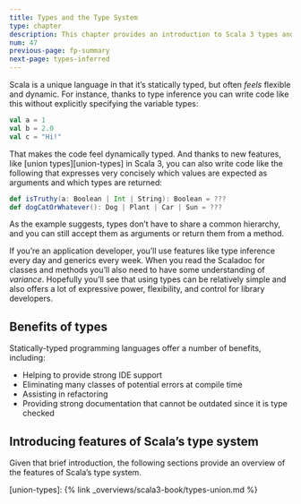 ```yaml
---
title: Types and the Type System
type: chapter
description: This chapter provides an introduction to Scala 3 types and the type system.
num: 47
previous-page: fp-summary
next-page: types-inferred
---
```



Scala is a unique language in that it’s statically typed, but often _feels_ flexible and dynamic. For instance, thanks to type inference you can write code like this without explicitly specifying the variable types:

```scala
val a = 1
val b = 2.0
val c = "Hi!"
```

That makes the code feel dynamically typed. And thanks to new features, like [union types][union-types] in Scala 3, you can also write code like the following that expresses very concisely which values are expected as arguments and which types are returned:

```scala
def isTruthy(a: Boolean | Int | String): Boolean = ???
def dogCatOrWhatever(): Dog | Plant | Car | Sun = ???
```

As the example suggests, types don’t have to share a common hierarchy, and you can still accept them as arguments or return them from a method.

If you’re an application developer, you’ll use features like type inference every day and generics every week. When you read the Scaladoc for classes and methods you’ll also need to have some understanding of _variance_. Hopefully you’ll see that using types can be relatively simple and also offers a lot of expressive power, flexibility, and control for library developers.


## Benefits of types

Statically-typed programming languages offer a number of benefits, including:

- Helping to provide strong IDE support
- Eliminating many classes of potential errors at compile time
- Assisting in refactoring
- Providing strong documentation that cannot be outdated since it is type checked


## Introducing features of Scala’s type system

Given that brief introduction, the following sections provide an overview of the features of Scala’s type system.

[union-types]: {% link _overviews/scala3-book/types-union.md %}
